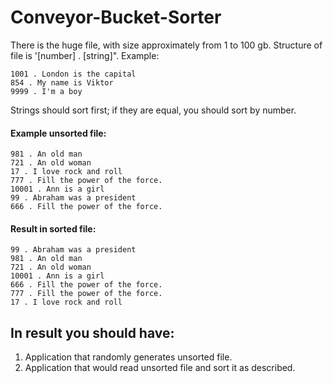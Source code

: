 # Conveyor-Bucket-Sorter

There is the huge file, with size approximately from 1 to 100 gb. 
Structure of file is '[number] . [string]". Example:

	1001 . London is the capital
	854 . My name is Viktor
	9999 . I'm a boy

Strings should sort first; if they are equal, you should sort by number.

#### Example unsorted file:

	981 . An old man
	721 . An old woman
	17 . I love rock and roll
	777 . Fill the power of the force.
	10001 . Ann is a girl
	99 . Abraham was a president
	666 . Fill the power of the force.

#### Result in sorted file:

	99 . Abraham was a president
	981 . An old man
	721 . An old woman
	10001 . Ann is a girl
	666 . Fill the power of the force.
	777 . Fill the power of the force.
	17 . I love rock and roll

## In result you should have:
  1) Application that randomly generates unsorted file.
  2) Application that would read unsorted file and sort it as described.
